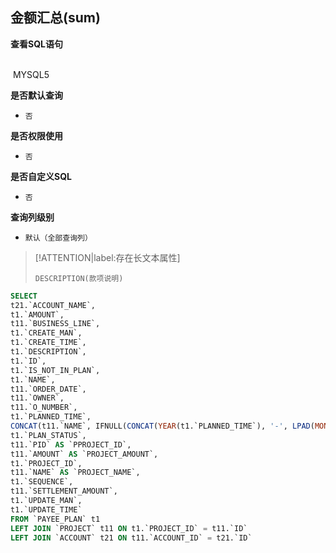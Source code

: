 ## 金额汇总(sum) <!-- {docsify-ignore-all} -->



<p class="panel-title"><b>查看SQL语句</b></p>
<br>

<el-row>
&nbsp;<el-tag @click="MYSQL5 = true">MYSQL5</el-tag>
</el-row>

<br>
<p class="panel-title"><b>是否默认查询</b></p>

* `否`

<p class="panel-title"><b>是否权限使用</b></p>

* `否`

<p class="panel-title"><b>是否自定义SQL</b></p>

* `否`

<p class="panel-title"><b>查询列级别</b></p>

* `默认（全部查询列）`

> [!ATTENTION|label:存在长文本属性]
>
> `DESCRIPTION(款项说明)`






<el-dialog v-model="MYSQL5" title="MYSQL5">

```sql
SELECT
t21.`ACCOUNT_NAME`,
t1.`AMOUNT`,
t11.`BUSINESS_LINE`,
t1.`CREATE_MAN`,
t1.`CREATE_TIME`,
t1.`DESCRIPTION`,
t1.`ID`,
t1.`IS_NOT_IN_PLAN`,
t1.`NAME`,
t11.`ORDER_DATE`,
t11.`OWNER`,
t11.`O_NUMBER`,
t1.`PLANNED_TIME`,
CONCAT(t11.`NAME`, IFNULL(CONCAT(YEAR(t1.`PLANNED_TIME`), '-', LPAD(MONTH(t1.`PLANNED_TIME`), 2, '0'), '-', LPAD(DAY(t1.`PLANNED_TIME`), 2, '0')), '未明确'), '收款计划') AS `PLAN_NAME`,
t1.`PLAN_STATUS`,
t11.`PID` AS `PPROJECT_ID`,
t11.`AMOUNT` AS `PROJECT_AMOUNT`,
t1.`PROJECT_ID`,
t11.`NAME` AS `PROJECT_NAME`,
t1.`SEQUENCE`,
t11.`SETTLEMENT_AMOUNT`,
t1.`UPDATE_MAN`,
t1.`UPDATE_TIME`
FROM `PAYEE_PLAN` t1 
LEFT JOIN `PROJECT` t11 ON t1.`PROJECT_ID` = t11.`ID` 
LEFT JOIN `ACCOUNT` t21 ON t11.`ACCOUNT_ID` = t21.`ID` 


```

</el-dialog>

<script>
 const { createApp } = Vue
  createApp({
    data() {
      return {
                MYSQL5 : false
        
      }
    },
    methods: {
    }
  }).use(ElementPlus).mount('#app')
</script>